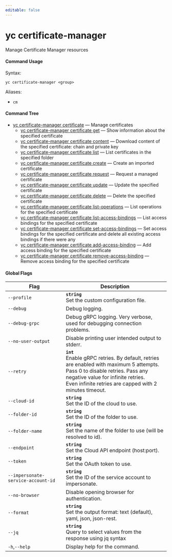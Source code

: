 ```yaml
---
editable: false
---
```


# yc certificate-manager

Manage Certificate Manager resources

#### Command Usage

Syntax: 

`yc certificate-manager <group>`

Aliases: 

- `cm`

#### Command Tree

- [yc certificate-manager certificate](certificate/index.md) — Manage certificates
	- [yc certificate-manager certificate get](certificate/get.md) — Show information about the specified certificate
	- [yc certificate-manager certificate content](certificate/content.md) — Download content of the specified certificate: chain and private key
	- [yc certificate-manager certificate list](certificate/list.md) — List certificates in the specified folder
	- [yc certificate-manager certificate create](certificate/create.md) — Create an imported certificate
	- [yc certificate-manager certificate request](certificate/request.md) — Request a managed certificate
	- [yc certificate-manager certificate update](certificate/update.md) — Update the specified certificate
	- [yc certificate-manager certificate delete](certificate/delete.md) — Delete the specified certificate
	- [yc certificate-manager certificate list-operations](certificate/list-operations.md) — List operations for the specified certificate
	- [yc certificate-manager certificate list-access-bindings](certificate/list-access-bindings.md) — List access bindings for the specified certificate
	- [yc certificate-manager certificate set-access-bindings](certificate/set-access-bindings.md) — Set access bindings for the specified certificate and delete all existing access bindings if there were any
	- [yc certificate-manager certificate add-access-binding](certificate/add-access-binding.md) — Add access binding for the specified certificate
	- [yc certificate-manager certificate remove-access-binding](certificate/remove-access-binding.md) — Remove access binding for the specified certificate

#### Global Flags

| Flag | Description |
|----|----|
|`--profile`|<b>`string`</b><br/>Set the custom configuration file.|
|`--debug`|Debug logging.|
|`--debug-grpc`|Debug gRPC logging. Very verbose, used for debugging connection problems.|
|`--no-user-output`|Disable printing user intended output to stderr.|
|`--retry`|<b>`int`</b><br/>Enable gRPC retries. By default, retries are enabled with maximum 5 attempts.<br/>Pass 0 to disable retries. Pass any negative value for infinite retries.<br/>Even infinite retries are capped with 2 minutes timeout.|
|`--cloud-id`|<b>`string`</b><br/>Set the ID of the cloud to use.|
|`--folder-id`|<b>`string`</b><br/>Set the ID of the folder to use.|
|`--folder-name`|<b>`string`</b><br/>Set the name of the folder to use (will be resolved to id).|
|`--endpoint`|<b>`string`</b><br/>Set the Cloud API endpoint (host:port).|
|`--token`|<b>`string`</b><br/>Set the OAuth token to use.|
|`--impersonate-service-account-id`|<b>`string`</b><br/>Set the ID of the service account to impersonate.|
|`--no-browser`|Disable opening browser for authentication.|
|`--format`|<b>`string`</b><br/>Set the output format: text (default), yaml, json, json-rest.|
|`--jq`|<b>`string`</b><br/>Query to select values from the response using jq syntax|
|`-h`,`--help`|Display help for the command.|
